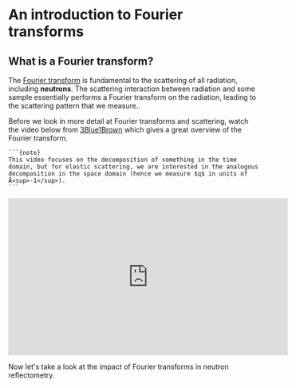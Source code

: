 # An introduction to Fourier transforms

## What is a Fourier transform?

The [Fourier transform](https://en.wikipedia.org/wiki/Fourier_transform) is fundamental to the scattering of all radiation, including **neutrons**. 
The scattering interaction between radiation and some sample essentially performs a Fourier transform on the radiation, leading to the scattering pattern that we measure..

Before we look in more detail at Fourier transforms and scattering, watch the video below from [3Blue1Brown](https://www.3blue1brown.com) which gives a great overview of the Fourier transform. 
````{margin}
```{note}
This video focuses on the decomposition of something in the time domain, but for elastic scattering, we are interested in the analogous decomposition in the space domain (hence we measure $q$ in units of Å<sup>-1</sup>).
```
````

<center>
    <iframe width="560" height="315" src="https://www.youtube.com/embed/spUNpyF58BY" title="YouTube video player" frameborder="0" allow="accelerometer; autoplay; clipboard-write; encrypted-media; gyroscope; picture-in-picture" allowfullscreen></iframe>
</center>

Now let's take a look at the impact of Fourier transforms in neutron reflectometry. 
